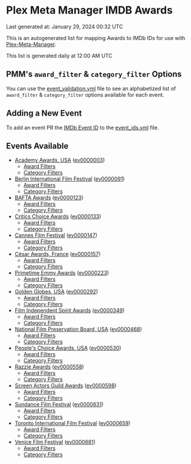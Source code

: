 # Plex Meta Manager IMDB Awards

Last generated at: January 29, 2024 00:32 UTC

This is an autogenerated list for mapping Awards to IMDb IDs for use with [Plex-Meta-Manager](https://github.com/meisnate12/Plex-Meta-Manager).

This list is generated daily at 12:00 AM UTC 

## PMM's `award_filter` & `category_filter` Options

You can use the [event_validation.yml](https://github.com/meisnate12/PMM-IMDb-Awards/blob/master/event_validation.yml) file to see an alphabetized list of `award_filter` & `category_filter` options available for each event.

## Adding a New Event

To add an event PR the [IMDb Event ID](https://www.imdb.com/event/all/) to the [event_ids.yml](https://github.com/meisnate12/PMM-IMDb-Awards/blob/master/event_ids.yml) file.

## Events Available

* [Academy Awards, USA](https://www.imdb.com/event/ev0000003) ([ev0000003](https://github.com/meisnate12/PMM-IMDb-Awards/blob/master/event_validation.yml#L1))
  * [Award Filters](https://github.com/meisnate12/PMM-IMDb-Awards/blob/master/event_validation.yml#L6)
  * [Category Filters](https://github.com/meisnate12/PMM-IMDb-Awards/blob/master/event_validation.yml#L14)
* [Berlin International Film Festival](https://www.imdb.com/event/ev0000091) ([ev0000091](https://github.com/meisnate12/PMM-IMDb-Awards/blob/master/event_validation.yml#L148))
  * [Award Filters](https://github.com/meisnate12/PMM-IMDb-Awards/blob/master/event_validation.yml#L152)
  * [Category Filters](https://github.com/meisnate12/PMM-IMDb-Awards/blob/master/event_validation.yml#L341)
* [BAFTA Awards](https://www.imdb.com/event/ev0000123) ([ev0000123](https://github.com/meisnate12/PMM-IMDb-Awards/blob/master/event_validation.yml#L609))
  * [Award Filters](https://github.com/meisnate12/PMM-IMDb-Awards/blob/master/event_validation.yml#L614)
  * [Category Filters](https://github.com/meisnate12/PMM-IMDb-Awards/blob/master/event_validation.yml#L646)
* [Critics Choice Awards](https://www.imdb.com/event/ev0000133) ([ev0000133](https://github.com/meisnate12/PMM-IMDb-Awards/blob/master/event_validation.yml#L1128))
  * [Award Filters](https://github.com/meisnate12/PMM-IMDb-Awards/blob/master/event_validation.yml#L1131)
  * [Category Filters](https://github.com/meisnate12/PMM-IMDb-Awards/blob/master/event_validation.yml#L1136)
* [Cannes Film Festival](https://www.imdb.com/event/ev0000147) ([ev0000147](https://github.com/meisnate12/PMM-IMDb-Awards/blob/master/event_validation.yml#L1237))
  * [Award Filters](https://github.com/meisnate12/PMM-IMDb-Awards/blob/master/event_validation.yml#L1242)
  * [Category Filters](https://github.com/meisnate12/PMM-IMDb-Awards/blob/master/event_validation.yml#L1404)
* [César Awards, France](https://www.imdb.com/event/ev0000157) ([ev0000157](https://github.com/meisnate12/PMM-IMDb-Awards/blob/master/event_validation.yml#L1628))
  * [Award Filters](https://github.com/meisnate12/PMM-IMDb-Awards/blob/master/event_validation.yml#L1631)
  * [Category Filters](https://github.com/meisnate12/PMM-IMDb-Awards/blob/master/event_validation.yml#L1636)
* [Primetime Emmy Awards](https://www.imdb.com/event/ev0000223) ([ev0000223](https://github.com/meisnate12/PMM-IMDb-Awards/blob/master/event_validation.yml#L1693))
  * [Award Filters](https://github.com/meisnate12/PMM-IMDb-Awards/blob/master/event_validation.yml#L1698)
  * [Category Filters](https://github.com/meisnate12/PMM-IMDb-Awards/blob/master/event_validation.yml#L1705)
* [Golden Globes, USA](https://www.imdb.com/event/ev0000292) ([ev0000292](https://github.com/meisnate12/PMM-IMDb-Awards/blob/master/event_validation.yml#L2906))
  * [Award Filters](https://github.com/meisnate12/PMM-IMDb-Awards/blob/master/event_validation.yml#L2911)
  * [Category Filters](https://github.com/meisnate12/PMM-IMDb-Awards/blob/master/event_validation.yml#L2919)
* [Film Independent Spirit Awards](https://www.imdb.com/event/ev0000349) ([ev0000349](https://github.com/meisnate12/PMM-IMDb-Awards/blob/master/event_validation.yml#L3085))
  * [Award Filters](https://github.com/meisnate12/PMM-IMDb-Awards/blob/master/event_validation.yml#L3088)
  * [Category Filters](https://github.com/meisnate12/PMM-IMDb-Awards/blob/master/event_validation.yml#L3097)
* [National Film Preservation Board, USA](https://www.imdb.com/event/ev0000468) ([ev0000468](https://github.com/meisnate12/PMM-IMDb-Awards/blob/master/event_validation.yml#L3137))
  * [Award Filters](https://github.com/meisnate12/PMM-IMDb-Awards/blob/master/event_validation.yml#L3140)
  * [Category Filters](https://github.com/meisnate12/PMM-IMDb-Awards/blob/master/event_validation.yml#L3142)
* [People's Choice Awards, USA](https://www.imdb.com/event/ev0000530) ([ev0000530](https://github.com/meisnate12/PMM-IMDb-Awards/blob/master/event_validation.yml#L3145))
  * [Award Filters](https://github.com/meisnate12/PMM-IMDb-Awards/blob/master/event_validation.yml#L3148)
  * [Category Filters](https://github.com/meisnate12/PMM-IMDb-Awards/blob/master/event_validation.yml#L3151)
* [Razzie Awards](https://www.imdb.com/event/ev0000558) ([ev0000558](https://github.com/meisnate12/PMM-IMDb-Awards/blob/master/event_validation.yml#L3393))
  * [Award Filters](https://github.com/meisnate12/PMM-IMDb-Awards/blob/master/event_validation.yml#L3396)
  * [Category Filters](https://github.com/meisnate12/PMM-IMDb-Awards/blob/master/event_validation.yml#L3401)
* [Screen Actors Guild Awards](https://www.imdb.com/event/ev0000598) ([ev0000598](https://github.com/meisnate12/PMM-IMDb-Awards/blob/master/event_validation.yml#L3441))
  * [Award Filters](https://github.com/meisnate12/PMM-IMDb-Awards/blob/master/event_validation.yml#L3444)
  * [Category Filters](https://github.com/meisnate12/PMM-IMDb-Awards/blob/master/event_validation.yml#L3446)
* [Sundance Film Festival](https://www.imdb.com/event/ev0000631) ([ev0000631](https://github.com/meisnate12/PMM-IMDb-Awards/blob/master/event_validation.yml#L3472))
  * [Award Filters](https://github.com/meisnate12/PMM-IMDb-Awards/blob/master/event_validation.yml#L3475)
  * [Category Filters](https://github.com/meisnate12/PMM-IMDb-Awards/blob/master/event_validation.yml#L3525)
* [Toronto International Film Festival](https://www.imdb.com/event/ev0000659) ([ev0000659](https://github.com/meisnate12/PMM-IMDb-Awards/blob/master/event_validation.yml#L3637))
  * [Award Filters](https://github.com/meisnate12/PMM-IMDb-Awards/blob/master/event_validation.yml#L3640)
  * [Category Filters](https://github.com/meisnate12/PMM-IMDb-Awards/blob/master/event_validation.yml#L3690)
* [Venice Film Festival](https://www.imdb.com/event/ev0000681) ([ev0000681](https://github.com/meisnate12/PMM-IMDb-Awards/blob/master/event_validation.yml#L3760))
  * [Award Filters](https://github.com/meisnate12/PMM-IMDb-Awards/blob/master/event_validation.yml#L3765)
  * [Category Filters](https://github.com/meisnate12/PMM-IMDb-Awards/blob/master/event_validation.yml#L4098)
